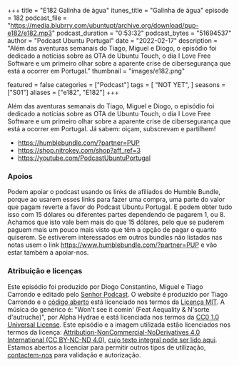 +++
title = "E182 Galinha de água"
itunes_title = "Galinha de água"
episode = 182
podcast_file = "https://media.blubrry.com/ubuntupt/archive.org/download/pup-e182/e182.mp3"
podcast_duration = "0:53:32"
podcast_bytes = "51694537"
author = "Podcast Ubuntu Portugal"
date = "2022-02-17"
description = "Além das aventuras semanais do Tiago, Miguel e Diogo, o episódio foi dedicado a notícias sobre as OTA de Ubuntu Touch, o dia I Love Free Software e um primeiro olhar sobre a aparente crise de cibersegurança que está a ocorrer em Portugal."
thumbnail = "images/e182.png"

featured = false
categories = ["Podcast"]
tags = [
  "NOT YET",
]
seasons = ["S01"]
aliases = ["e182", "E182"]
+++

Além das aventuras semanais do Tiago, Miguel e Diogo, o episódio foi dedicado a notícias sobre as OTA de Ubuntu Touch, o dia I Love Free Software e um primeiro olhar sobre a aparente crise de cibersegurança que está a ocorrer em Portugal.
Já sabem: oiçam, subscrevam e partilhem!

* https://humblebundle.com/?partner=PUP
* https://shop.nitrokey.com/shop?aff_ref=3
* https://youtube.com/PodcastUbuntuPortugal


### Apoios
Podem apoiar o podcast usando os links de afiliados do Humble Bundle, porque ao usarem esses links para fazer uma compra, uma parte do valor que pagam reverte a favor do Podcast Ubuntu Portugal.
E podem obter tudo isso com 15 dólares ou diferentes partes dependendo de pagarem 1, ou 8.
Achamos que isto vale bem mais do que 15 dólares, pelo que se puderem paguem mais um pouco mais visto que têm a opção de pagar o quanto quiserem.
Se estiverem interessados em outros bundles não listados nas notas usem o link https://www.humblebundle.com/?partner=PUP e vão estar também a apoiar-nos.

### Atribuição e licenças
Este episódio foi produzido por Diogo Constantino, Miguel e Tiago Carrondo e editado pelo [Senhor Podcast](https://senhorpodcast.pt/).
O website é produzido por Tiago Carrondo e o [código aberto](https://gitlab.com/podcastubuntuportugal/website) está licenciado nos termos da [Licença MIT](https://gitlab.com/podcastubuntuportugal/website/main/LICENSE).
A música do genérico é: "Won't see it comin' (Feat Aequality & N'sorte d'autruche)", por Alpha Hydrae e está licenciada nos termos da [CC0 1.0 Universal License](https://creativecommons.org/publicdomain/zero/1.0/).
Este episódio e a imagem utilizada estão licenciados nos termos da licença: [Attribution-NonCommercial-NoDerivatives 4.0 International (CC BY-NC-ND 4.0)](https://creativecommons.org/licenses/by-nc-nd/4.0/), [cujo texto integral pode ser lido aqui](https://creativecommons.org/licenses/by-nc-nd/4.0/legalcode). Estamos abertos a licenciar para permitir outros tipos de utilização, [contactem-nos](https://podcastubuntuportugal.org/contactos) para validação e autorização.


